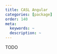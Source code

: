 ```yaml
---
title: CASL Angular
categories: [package]
order: 140
meta:
  keywords: ~
  description: ~
---
```


TODO

